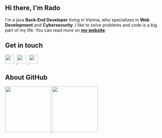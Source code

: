 ## Hi there, I'm Rado

I'm a java **Back-End Developer** living in Vienna, who specializes in **Web Development** and **Cybersecurity**.
I like to solve problems and code is a big part of my life. You can read more on **[my website](https://personal-website-radotornado.vercel.app/)**.

## Get in touch

<p>
    <a href="https://www.linkedin.com/in/radoslav-mandev">
        <img src="https://raw.githubusercontent.com/FortAwesome/Font-Awesome/6.x/svgs/brands/linkedin-in.svg" width="30" height="30" style="padding-right:5px"> 
    </a>
    <a href="https://www.instagram.com/radoslav.mandev/">
        <img src="https://raw.githubusercontent.com/FortAwesome/Font-Awesome/6.x/svgs/brands/instagram.svg" width="30" height="30" style="padding-right:5px"> 
    </a>
    <a href="https://www.google.com/maps/contrib/106864606957923008552">
        <img src="https://raw.githubusercontent.com/FortAwesome/Font-Awesome/6.x/svgs/solid/location-pin.svg" width="30" height="30" style="padding-right:5px"> 
    </a>
</p>

## About GitHub

<p>
    <a href="http://mandev.net">
        <img src="https://github-readme-stats-sigma-blue.vercel.app/api?username=Radotornado&count_private=true&show_icons=true&theme=cobalt&include_all_commits=true&custom_title=My%20GitHub%20stats" height="150">
    </a>
    <a href="http://mandev.net">
        <img src="https://github-readme-stats-sigma-blue.vercel.app/api/top-langs/?username=Radotornado&theme=cobalt&layout=compact&hide=html,roff&custom_title=Languages%20I%20use" height="150">
    </a>
</p>
